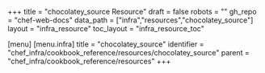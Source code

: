 +++
title = "chocolatey_source Resource"
draft = false
robots = ""
gh_repo = "chef-web-docs"
data_path = ["infra","resources","chocolatey_source"]
layout = "infra_resource"
toc_layout = "infra_resource_toc"

[menu]
  [menu.infra]
    title = "chocolatey_source"
    identifier = "chef_infra/cookbook_reference/resources/chocolatey_source"
    parent = "chef_infra/cookbook_reference/resources"
+++

<!-- The contents of this page are automatically generated from the chocolatey_source.yaml file in the data directory. -->
<!-- To suggest a change, edit the https://github.com/chef/chef/blob/main/lib/chef/resource/chocolatey_source.rb file
      and submit a pull request to the https://github.com/chef/chef repository. -->
